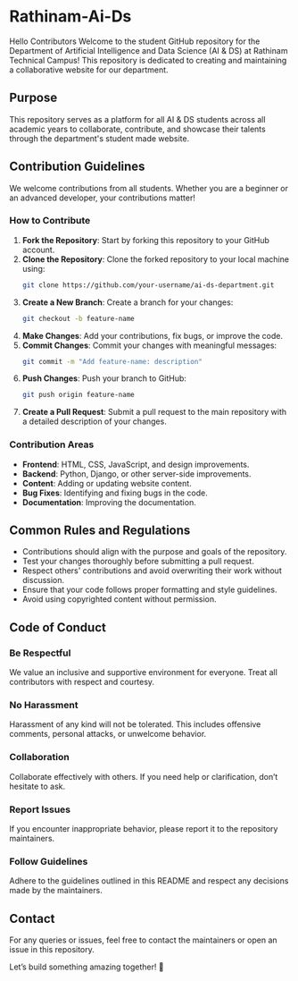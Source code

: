 # Rathinam-Ai-Ds
Hello Contributors 
Welcome to the student GitHub repository for the Department of Artificial Intelligence and Data Science (AI & DS) at Rathinam Technical Campus! This repository is dedicated to creating and maintaining a collaborative website for our department.

## Purpose
This repository serves as a platform for all AI & DS students across all academic years to collaborate, contribute, and showcase their talents through the department's student made website.

## Contribution Guidelines
We welcome contributions from all students. Whether you are a beginner or an advanced developer, your contributions matter!

### How to Contribute
1. **Fork the Repository**: Start by forking this repository to your GitHub account.
2. **Clone the Repository**: Clone the forked repository to your local machine using:
   ```bash
   git clone https://github.com/your-username/ai-ds-department.git
   ```
3. **Create a New Branch**: Create a branch for your changes:
   ```bash
   git checkout -b feature-name
   ```
4. **Make Changes**: Add your contributions, fix bugs, or improve the code.
5. **Commit Changes**: Commit your changes with meaningful messages:
   ```bash
   git commit -m "Add feature-name: description"
   ```
6. **Push Changes**: Push your branch to GitHub:
   ```bash
   git push origin feature-name
   ```
7. **Create a Pull Request**: Submit a pull request to the main repository with a detailed description of your changes.

### Contribution Areas
- **Frontend**: HTML, CSS, JavaScript, and design improvements.
- **Backend**: Python, Django, or other server-side improvements.
- **Content**: Adding or updating website content.
- **Bug Fixes**: Identifying and fixing bugs in the code.
- **Documentation**: Improving the documentation.

## Common Rules and Regulations
- Contributions should align with the purpose and goals of the repository.
- Test your changes thoroughly before submitting a pull request.
- Respect others' contributions and avoid overwriting their work without discussion.
- Ensure that your code follows proper formatting and style guidelines.
- Avoid using copyrighted content without permission.

## Code of Conduct
### Be Respectful
We value an inclusive and supportive environment for everyone. Treat all contributors with respect and courtesy.

### No Harassment
Harassment of any kind will not be tolerated. This includes offensive comments, personal attacks, or unwelcome behavior.

### Collaboration
Collaborate effectively with others. If you need help or clarification, don’t hesitate to ask.

### Report Issues
If you encounter inappropriate behavior, please report it to the repository maintainers.

### Follow Guidelines
Adhere to the guidelines outlined in this README and respect any decisions made by the maintainers.

## Contact
For any queries or issues, feel free to contact the maintainers or open an issue in this repository.

Let’s build something amazing together! 🎉


